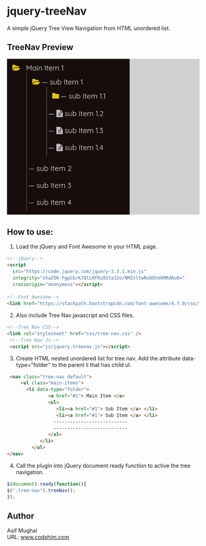 # jquery-treeNav
A simple jQuery Tree View Navigation from HTML unordered list.
## TreeNav Preview
![TreeNav Preview](treenav-preview.jpg)
## How to use:

1. Load the jQuery and Font Awesome in your HTML page.
```html
<!--jQuery-->
<script
  src="https://code.jquery.com/jquery-3.3.1.min.js"
  integrity="sha256-FgpCb/KJQlLNfOu91ta32o/NMZxltwRo8QtmkMRdAu8="
  crossorigin="anonymous"></script>

<!--Font Awesome-->
<link href="https://stackpath.bootstrapcdn.com/font-awesome/4.7.0/css/font-awesome.min.css" rel="stylesheet" integrity="sha384-wvfXpqpZZVQGK6TAh5PVlGOfQNHSoD2xbE+QkPxCAFlNEevoEH3Sl0sibVcOQVnN" crossorigin="anonymous">
```
2. Also include Tree Nav javascript and CSS files.
```html
<!--Tree Nav CSS-->
<link rel="stylesheet" href="css/tree-nav.css" />
 <!--Tree Nav Js-->
 <script src="js/jquery.treenav.js"></script>
```
3. Create HTML nested unordered list for tree nav. Add the attribute data-type="folder" to the parent li that has child ul.
```html
 <nav class="tree-nav default">
     <ul class="main-items">
       <li data-type="folder">
               <a href="#1"> Main Item </a>
               <ul>
                  <li><a href="#1"> Sub Item </a> </li>
                  <li><a href="#1"> Sub Item </a> </li>
                 ---------------------------
                 ---------------------------
               </ul>
            </li>
         </ul>
</nav>
```
4. Call the plugin into jQuery document ready function to active the tree navigation.
```javascript
$(document).ready(function(){
$(".tree-nav").treeNav();
});
```
## Author 
Asif Mughal <br>
URL: www.codehim.com
